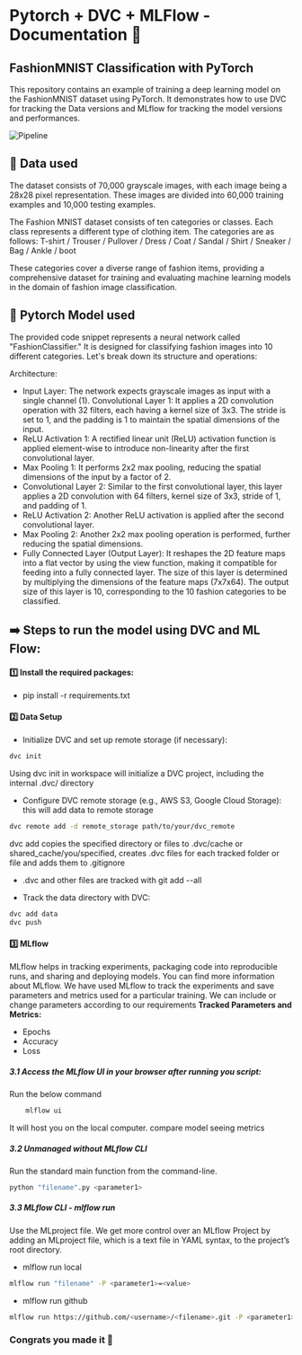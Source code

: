 # Pytorch + DVC + MLFlow - Documentation 🚀
## FashionMNIST Classification with PyTorch

This repository contains an example of training a deep learning model on the FashionMNIST dataset using PyTorch. It demonstrates how to use DVC for tracking the Data versions and MLflow for tracking the model versions and performances.

![Pipeline](https://i.postimg.cc/Y2WZj4qQ/Screenshot-2023-06-07-at-17-20-47.png)


## 💽 Data used

The dataset consists of 70,000 grayscale images, with each image being a 28x28 pixel representation. These images are divided into 60,000 training examples and 10,000 testing examples.

The Fashion MNIST dataset consists of ten categories or classes. Each class represents a different type of clothing item. The categories are as follows:
T-shirt / Trouser / Pullover / Dress / Coat / Sandal / Shirt / Sneaker / Bag / Ankle / boot

These categories cover a diverse range of fashion items, providing a comprehensive dataset for training and evaluating machine learning models in the domain of fashion image classification.

## 🤖 Pytorch Model used 

The provided code snippet represents a neural network called "FashionClassifier." It is designed for classifying fashion images into 10 different categories. Let's break down its structure and operations:

Architecture:

- Input Layer: The network expects grayscale images as input with a single channel (1).
Convolutional Layer 1: It applies a 2D convolution operation with 32 filters, each having a kernel size of 3x3. The stride is set to 1, and the padding is 1 to maintain the spatial dimensions of the input.
- ReLU Activation 1: A rectified linear unit (ReLU) activation function is applied element-wise to introduce non-linearity after the first convolutional layer.
- Max Pooling 1: It performs 2x2 max pooling, reducing the spatial dimensions of the input by a factor of 2.
- Convolutional Layer 2: Similar to the first convolutional layer, this layer applies a 2D convolution with 64 filters, kernel size of 3x3, stride of 1, and padding of 1.
- ReLU Activation 2: Another ReLU activation is applied after the second convolutional layer.
- Max Pooling 2: Another 2x2 max pooling operation is performed, further reducing the spatial dimensions.
- Fully Connected Layer (Output Layer): It reshapes the 2D feature maps into a flat vector by using the view function, making it compatible for feeding into a fully connected layer. The size of this layer is determined by multiplying the dimensions of the feature maps (7x7x64). The output size of this layer is 10, corresponding to the 10 fashion categories to be classified.


## ➡️ Steps to run the model using DVC and ML Flow: 

#### 1️⃣ Install the required packages:
- pip install -r requirements.txt

#### 2️⃣ Data Setup
- Initialize DVC and set up remote storage (if necessary):
 ```sh
dvc init
```
Using dvc init in workspace will initialize a DVC project, including the internal .dvc/ directory

- Configure DVC remote storage (e.g., AWS S3, Google Cloud Storage):
this will add data to remote storage
 ```sh
dvc remote add -d remote_storage path/to/your/dvc_remote
```
dvc add copies the specified directory or files to .dvc/cache or shared_cache/you/specified, creates .dvc files for each tracked folder or file and adds them to .gitignore
* .dvc and other files are tracked with git add --all

- Track the data directory with DVC:
 ```sh
dvc add data
dvc push
```

#### 3️⃣ MLflow
MLflow helps in tracking experiments, packaging code into reproducible runs, and sharing and deploying models. You can find more information about MLflow. We have used MLflow to track the experiments and save parameters and metrics used for a particular training. We can include or change parameters according to our requirements
**Tracked Parameters and Metrics:**
- Epochs
- Accuracy
- Loss

##### 3.1 Access the MLflow UI in your browser after running you script:
Run  the below command
```sh
    mlflow ui
```
It will host you on the local computer. compare model seeing metrics


##### 3️.2 Unmanaged without MLflow CLI
Run the standard main function from the command-line.
 ```sh
python "filename".py <parameter1>
```

##### 3️.3 MLflow CLI - mlflow run
Use the MLproject file. We get more control over an MLflow Project by adding an MLproject file, which is a text file in YAML syntax, to the project’s root directory.

- mlflow run local
 ```sh
mlflow run "filename" -P <parameter1>=<value>
```

- mlflow run github
 ```sh
mlflow run https://github.com/<username>/<filename>.git -P <parameter1>=<value>
```

### Congrats you made it 🎉
 
